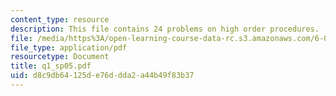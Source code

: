 ```yaml
---
content_type: resource
description: This file contains 24 problems on high order procedures.
file: /media/https%3A/open-learning-course-data-rc.s3.amazonaws.com/6-001-structure-and-interpretation-of-computer-programs-spring-2005/d8c9db64125de76ddda2a44b49f83b37_q1_sp05.pdf
file_type: application/pdf
resourcetype: Document
title: q1_sp05.pdf
uid: d8c9db64-125d-e76d-dda2-a44b49f83b37
---
```

